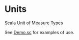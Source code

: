# Units
Scala Unit of Measure Types

See [Demo.sc](https://github.com/nestorpersist/units/blob/master/src/test/scala/com/persist/Demo.sc)
for examples of use.
